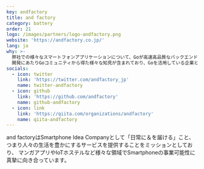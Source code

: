 ```yaml
---
key: andfactory
title: and factory
category: battery
order: 21
logo: /images/partners/logo-andfactory.png
website: 'https://andfactory.co.jp/'
lang: ja
why: >-
  弊社での様々なスマートフォンアプリケーションについて、Goが高速高品質なバックエンドを作るために活用されています。
  開発にあたりGoコミュニティから得た様々な知見が含まれており、Goを活用している企業として今回スポンサーとしてささやかながら貢献できればと思っています。
socials:
  - icon: twitter
    link: 'https://twitter.com/andfactory_jp'
    name: twitter-andfactory
  - icon: github
    link: 'https://github.com/andfactory'
    name: github-andfactory
  - icon: link
    link: 'https://qiita.com/organizations/andfactory'
    name: qiita-andfactory
---
```

and factoryはSmartphone Idea Companyとして「日常に＆を届ける」こと、
つまり人々の生活を豊かにするサービスを提供することをミッションとしており、
マンガアプリやIoTホステルなど様々な領域でSmartphoneの事業可能性に真摯に向き合っています。
